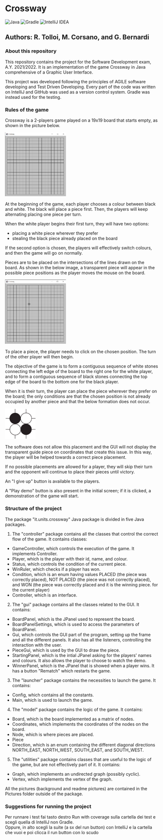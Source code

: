 # Crossway
![Java](https://img.shields.io/badge/java-%23ED8B00.svg?style=for-the-badge&logo=java&logoColor=white)
![Gradle](https://img.shields.io/badge/Gradle-02303A.svg?style=for-the-badge&logo=Gradle&logoColor=white)
![IntelliJ IDEA](https://img.shields.io/badge/IntelliJIDEA-000000.svg?style=for-the-badge&logo=intellij-idea&logoColor=white)
## Authors: R. Tolloi, M. Corsano, and G. Bernardi
### About this repository
This repository contains the project for the Software Development exam, A.Y. 2021/2022.
It is an implementation of the game Crossway in Java comprehensive of a Graphic 
User Interface.

This project was developed following the principles of AGILE software developing and
Test Driven Developing. Every part of the code was written on IntelliJ and GitHub was
used as a version control system. Gradle was instead used for the testing.

### Rules of the game   
Crossway is a 2-players game played on a 19x19 board that starts
empty, as shown in the picture below.

<img src="Pictures/EmptyBoard.png" alt="drawing" width="200"/>

At the beginning of the game, each player chooses a colour 
between black and white. The black will place a piece first. 
Then, the players will keep alternating placing one piece per
turn. 

When the white player begins their first turn, they will have 
two options:
* placing a white piece wherever they prefer
* stealing the black piece already placed on the board

If the second option is chosen, the players will effectively
switch colours, and then the game will go on normally.

Pieces are to be placed on the intersections of the lines drawn
on the board. As shown in the below image, a transparent piece
will appear in the possible piece positions as the player moves
the mouse on the board.

<img src="Pictures/BoardWithGhost.png" alt="drawing" width="200"/>

To place a piece, the player needs to click on the chosen
position. The turn of the other player will then begin. 

The objective of the game is to form a contiguous sequence of 
white stones connecting the left edge of the board to the right
one for the white player, and to form a contiguous sequence of
black stones connecting the top edge of the board to the bottom
one for the black player.

When it is their turn, the player can place the piece wherever 
they prefer on the board; the only conditions are that the 
chosen position is not already occupied by another piece and that
 the below formation does not occur.

<img src="Pictures/IllegalPosition.png" alt="drawing" width="100"/>

The software does not allow this placement and the GUI will not
display the transparent guide piece on coordinates that create
this issue. In this way, the player will be helped towards a 
correct piece placement.

If no possible placements are allowed for a player, they will 
skip their turn and the opponent will continue to place their
pieces until victory.

An "I give up" button is available to the players. 

A "Play demo" button is also present in the initial screen; if
it is clicked, a demonstration of the game will start.


### Structure of the project
The package "it.units.crossway" Java package is divided in five Java packages.

1. The "controller" package contains all the classes that control the
correct flow of the game. It contains classes:
 * GameController, which controls the
execution of the game. It implements Controller.
 * Player, which is the player with their id, name, and colour.
 * Status, which controls the condition of the current piece.
 * WinRuler, which checks if a player has won.
 * Condition, which is an enum having values PLACED (the piece was 
 correctly placed), NOT PLACED (the piece was not correctly placed),
 and WON (the piece was correctly placed and it is the winning piece.
 for the current player)
 * Controller, which is an interface.
 
2. The "gui" package contains all the classes related to the GUI.
It contains:
 * BoardPanel, which is the JPanel used to represent the board.
 * BoardPanelSettings, which is used to access the parameters of  
 BoardPanel.
 * Gui, which controls the GUI part of the program, setting up the frame and
 all the different panels. It also has all the listeners, controlling the 
 interaction with the user.
 * PieceGui, which is used by the GUI to draw the piece.
 * StartingPanel, which is the intial JPanel asking for the players' names
 and colours. It also allows the player to choose to watch the demo.
 * WinnerPanel, which is the JPanel that is showed when a player wins. It
 has a button "Rematch" which restarts the game.
 
3. The "launcher" package contains the necessities to launch the game.
It contains:
 * Config, which contains all the constants.
 * Main, which is used to launch the game.

4. The "model" package contains the logic of the game. It contains:
 * Board, which is the board implemented as a matrix of nodes.
 * Coordinates, which implements the coordinates of the nodes on the
 board.
 * Node, which is where pieces are placed.
 * Piece
 * Direction, which is an enum containing the different diagonal directions
 NORTH_EAST, NORTH_WEST, SOUTH_EAST, and SOUTH_WEST.

5. The "utilities" package contains classes that are useful to the logic of 
the game, but are not effectively part of it. It contains:
* Graph, which implements an undirected graph (possibly cyclic).
* Vertex, which implements the vertex of the graph.
 
All the pictures (background and readme pictures) are contained in the
Pictures folder outside of the package.
 
### Suggestions for running the project
Per runnare i test fai tasto destro Run with coverage sulla
cartella dei test e scegli quella di IntelliJ non Gradle.   
Oppure, in alto scegli la suite  (a sx del run button) con IntelliJ e la cartella che vuoi
e poi clicca il run button con lo scudo
